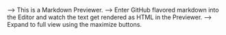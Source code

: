 --> This  is a  Markdown Previewer.
--> Enter GitHub flavored markdown into the Editor and watch the text get rendered as HTML in the Previewer.
--> Expand to full view using the maximize buttons.